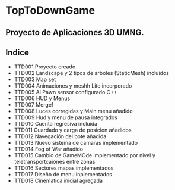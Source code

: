 ﻿# TopToDownGame
Proyecto de Aplicaciones 3D UMNG.
---
## Indice
* TTD001 Proyecto creado
* TTD002 Landscape y 2 tipos de arboles (StaticMesh) incluidos
* TTD003 Map set
* TTD004 Animaciones y meshh Lito incorporado
* TTD005 Ai Pawn sensor configurado C++
* TTD006 HUD y Menus
* TTD007 Merge1
* TTD008 Luces corregidas y Main menu añadido
* TTD009 Hud y menu de pausa integrados
* TTD010 Cuenta regresiva incluida
* TTD011 Guardado y carga de posicion añadidos
* TTD012 Navegación del bote añadida
* TTD013 Nuevo sistema de camaras implementado
* TTD014 Fog of War añadido
* TTD015 Cambio de GameMOde implementado por nivel y teletransportcaiónes entre zonas
* TTD016 Sectores mapas implementados
* TTD017 Diseño de menu inplementados
* TTD018 Cinematica inicial agregada